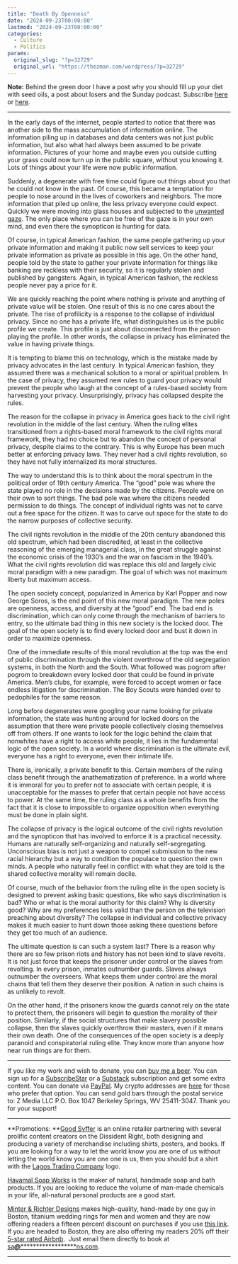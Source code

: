 ```yaml
---
title: "Death By Openness"
date: "2024-09-23T00:00:00"
lastmod: "2024-09-23T00:00:00"
categories:
  - Culture
  - Politics
params:
  original_slug: "?p=32729"
  original_url: "https://thezman.com/wordpress/?p=32729"
---
```


**Note:** Behind the green door I have a post why you should fill up
your diet with seed oils, a post about losers and the Sunday podcast.
Subscribe
<a href="https://www.subscribestar.com/the-z-blog" rel="noopener"
target="_blank">here</a> or
<a href="https://thedissident.substack.com/" rel="noopener"
target="_blank">here</a>.

------------------------------------------------------------------------

In the early days of the internet, people started to notice that there
was another side to the mass accumulation of information online. The
information piling up in databases and data centers was not just public
information, but also what had always been assumed to be private
information. Pictures of your home and maybe even you outside cutting
your grass could now turn up in the public square, without you knowing
it. Lots of things about your life were now public information.

Suddenly, a degenerate with free time could figure out things about you
that he could not know in the past. Of course, this became a temptation
for people to nose around in the lives of coworkers and neighbors. The
more information that piled up online, the less privacy everyone could
expect. Quickly we were moving into glass houses and subjected to the
[unwanted
gaze](https://www.amazon.com/Unwanted-Gaze-Destruction-Privacy-America/dp/0679765204).
The only place where you can be free of the gaze is in your own mind,
and even there the synopticon is hunting for data.

Of course, in typical American fashion, the same people gathering up
your private information and making it public now sell services to keep
your private information as private as possible in this age. On the
other hand, people told by the state to gather your private information
for things like banking are reckless with their security, so it is
regularly stolen and published by gangsters. Again, in typical American
fashion, the reckless people never pay a price for it.

We are quickly reaching the point where nothing is private and anything
of private value will be stolen. One result of this is no one cares
about the private. The rise of profilicity is a response to the collapse
of individual privacy. Since no one has a private life, what
distinguishes us is the public profile we create. This profile is just
about disconnected from the person playing the profile. In other words,
the collapse in privacy has eliminated the value in having private
things.

It is tempting to blame this on technology, which is the mistake made by
privacy advocates in the last century. In typical American fashion, they
assumed there was a mechanical solution to a moral or spiritual problem.
In the case of privacy, they assumed new rules to guard your privacy
would prevent the people who laugh at the concept of a rules-based
society from harvesting your privacy. Unsurprisingly, privacy has
collapsed despite the rules.

The reason for the collapse in privacy in America goes back to the civil
right revolution in the middle of the last century. When the ruling
elites transitioned from a rights-based moral framework to the civil
rights moral framework, they had no choice but to abandon the concept of
personal privacy, despite claims to the contrary. This is why Europe has
been much better at enforcing privacy laws. They never had a civil
rights revolution, so they have not fully internalized its moral
structures.

The way to understand this is to think about the moral spectrum in the
political order of 19th century America. The “good” pole was where the
state played no role in the decisions made by the citizens. People were
on their own to sort things. The bad pole was where the citizens needed
permission to do things. The concept of individual rights was not to
carve out a free space for the citizen. It was to carve out space for
the state to do the narrow purposes of collective security.

The civil rights revolution in the middle of the 20th century abandoned
this old spectrum, which had been discredited, at least in the
collective reasoning of the emerging managerial class, in the great
struggle against the economic crisis of the 1930’s and the war on
fascism in the 1940’s. What the civil rights revolution did was replace
this old and largely civic moral paradigm with a new paradigm. The goal
of which was not maximum liberty but maximum access.

The open society concept, popularized in America by Karl Popper and now
George Soros, is the end point of this new moral paradigm. The new poles
are openness, access, and diversity at the “good” end. The bad end is
discrimination, which can only come through the mechanism of barriers to
entry, so the ultimate bad thing in this new society is the locked door.
The goal of the open society is to find every locked door and bust it
down in order to maximize openness.

One of the immediate results of this moral revolution at the top was the
end of public discrimination through the violent overthrow of the old
segregation systems, in both the North and the South. What followed was
pogrom after pogrom to breakdown every locked door that could be found
in private America. Men’s clubs, for example, were forced to accept
women or face endless litigation for discrimination. The Boy Scouts were
handed over to pedophiles for the same reason.

Long before degenerates were googling your name looking for private
information, the state was hunting around for locked doors on the
assumption that there were private people collectively closing
themselves off from others. If one wants to look for the logic behind
the claim that nonwhites have a right to access white people, it lies in
the fundamental logic of the open society. In a world where
discrimination is the ultimate evil, everyone has a right to everyone,
even their intimate life.

There is, ironically, a private benefit to this. Certain members of the
ruling class benefit through the anathematization of preference. In a
world where it is immoral for you to prefer not to associate with
certain people, it is unacceptable for the masses to prefer that certain
people not have access to power. At the same time, the ruling class as a
whole benefits from the fact that it is close to impossible to organize
opposition when everything must be done in plain sight.

The collapse of privacy is the logical outcome of the civil rights
revolution and the synopticon that has involved to enforce it is a
practical necessity. Humans are naturally self-organizing and naturally
self-segregating. Unconscious bias is not just a weapon to compel
submission to the new racial hierarchy but a way to condition the
populace to question their own minds. A people who naturally feel in
conflict with what they are told is the shared collective morality will
remain docile.

Of course, much of the behavior from the ruling elite in the open
society is designed to prevent asking basic questions, like who says
discrimination is bad? Who or what is the moral authority for this
claim? Why is diversity good? Why are my preferences less valid than the
person on the television preaching about diversity? The collapse in
individual and collective privacy makes it much easier to hunt down
those asking these questions before they get too much of an audience.

The ultimate question is can such a system last? There is a reason why
there are so few prison riots and history has not been kind to slave
revolts. It is not just force that keeps the prisoner under control or
the slaves from revolting. In every prison, inmates outnumber guards.
Slaves always outnumber the overseers. What keeps them under control are
the moral chains that tell them they deserve their position. A nation in
such chains is as unlikely to revolt.

On the other hand, if the prisoners know the guards cannot rely on the
state to protect them, the prisoners will begin to question the morality
of their position. Similarly, if the social structures that make slavery
possible collapse, then the slaves quickly overthrow their masters, even
if it means their own death. One of the consequences of the open society
is a deeply paranoid and conspiratorial ruling elite. They know more
than anyone how near run things are for them.

------------------------------------------------------------------------

If you like my work and wish to donate, you can
<a href="https://www.buymeacoffee.com/mujolulu" rel="noopener"
target="_blank">buy me a beer</a>. You can sign up for a
<a href="https://www.subscribestar.com/the-z-blog" rel="noopener"
target="_blank">SubscribeStar</a> or a
<a href="https://thedissident.substack.com/" rel="noopener"
target="_blank">Substack</a> subscription and get some extra content.
You can donate via <a
href="https://www.paypal.com/donate/?cmd=_s-xclick&amp;hosted_button_id=UDAS2Q8JYA6CN&amp;source=url"
rel="noopener" target="_blank">PayPal</a>. My crypto addresses are
<a href="https://thezman.com/wordpress/?page_id=22713" rel="noopener"
target="_blank">here</a> for those who prefer that option. You can send
gold bars through the postal service to: Z Media LLC P.O. Box 1047
Berkeley Springs, WV 25411-3047. Thank you for your support!

------------------------------------------------------------------------

**Promotions: **<a href="https://goodsvffer.com/" rel="noopener" target="_blank">Good
Svffer</a> is an online retailer partnering with several prolific
content creators on the Dissident Right, both designing and producing a
variety of merchandise including shirts, posters, and books. If you are
looking for a way to let the world know you are one of us without
letting the world know you are one one is us, then you should but a
shirt with the
<a href="https://goodsvffer.com/products/lagos-trading-company"
rel="noopener" target="_blank">Lagos Trading Company</a> logo.

<a href="https://havamalsoapworks.com/" rel="noopener"
target="_blank">Havamal Soap Works</a> is the maker of natural, handmade
soap and bath products. If you are looking to reduce the volume of
man-made chemicals in your life, all-natural personal products are a
good start.

<a href="https://www.minterandrichterdesigns.com/"
rel="noreferrer nofollow noopener" target="_blank">Minter &amp; Richter
Designs</a> makes high-quality, hand-made by one guy in Boston, titanium
wedding rings for men and women and they are now offering readers a
fifteen percent discount on purchases if you use
<a href="https://www.minterandrichterdesigns.com/discount/ZMAN"
rel="noreferrer nofollow noopener" target="_blank">this link</a>.
<span class="highlight"><span class="colour"><span class="font"><span class="size">If
you are headed to Boston, they are also offering my readers 20% off
their <a
href="https://www.airbnb.com/users/7988017/listings?user_id=7988017&amp;s=3"
rel="noopener noreferrer" target="_blank">5-star rated Airbnb</a>.  Just
email them directly to book at
<a href="mailto:sa***@*********************ns.com"
data-original-string="rG7beq95ny2jKmKDYLniuA==cb7/VhoiEvR3Ndl1K8qYskHEnlw96lJayOxBDsQICCCvzUJe7bgumBOCjmmDG8QG9uF"><span
class="apbct-email-encoder"
data-original-string="SsIfTy2WQLYhVBCGKxWYRQ==cb7twk18q8KOP2+yp6djk9c7jVIOtH74vQb9D592ROZo8O93N/LeaOH3bd3a6iHDjGO"
title="This contact has been encoded by Anti-Spam by CleanTalk. Click to decode. To finish the decoding make sure that JavaScript is enabled in your browser.">sa<span
class="apbct-blur">***</span>@<span
class="apbct-blur">*********************</span>ns.com</span></a>.</span></span></span></span>

------------------------------------------------------------------------
